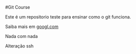 #Git Course

Este é um repositorio teste para ensinar como o git funciona.

Saiba mais em [googl.com](https://google.com)

Nada com nada

Alteração ssh

